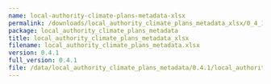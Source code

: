 ```yaml
---
name: local-authority-climate-plans-metadata-xlsx
permalink: /downloads/local_authority_climate_plans_metadata_xlsx/0_4_1
package: local_authority_climate_plans_metadata
title: local_authority_climate_plans_metadata_xlsx
filename: local_authority_climate_plans_metadata.xlsx
version: 0.4.1
full_version: 0.4.1
file: /data/local_authority_climate_plans_metadata/0.4.1/local_authority_climate_plans_metadata.xlsx
---
```

